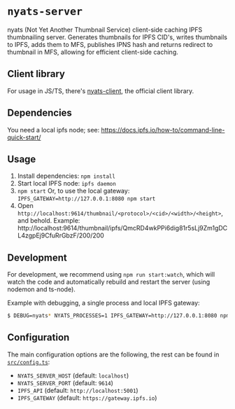 # `nyats-server`

nyats (Not Yet Another Thumbnail Service) client-side caching IPFS thumbnailing server. Generates thumbnails for IPFS CID's, writes thumbnails to IPFS, adds them to MFS, publishes IPNS hash and returns redirect to thumbnail in MFS, allowing for efficient client-side caching.

## Client library

For usage in JS/TS, there's [nyats-client](https://www.npmjs.com/package/nyats-client), the official client library.

## Dependencies

You need a local ipfs node; see: https://docs.ipfs.io/how-to/command-line-quick-start/

## Usage

1. Install dependencies: `npm install`
2. Start local IPFS node: `ipfs daemon`
3. `npm start`
   Or, to use the local gateway: `IPFS_GATEWAY=http://127.0.0.1:8080 npm start`
4. Open `http://localhost:9614/thumbnail/<protocol>/<cid>/<width>/<height>`, and behold.
   Example: http://localhost:9614/thumbnail/ipfs/QmcRD4wkPPi6dig81r5sLj9Zm1gDCL4zgpEj9CfuRrGbzF/200/200

## Development

For development, we recommend using `npm run start:watch`, which will watch the code and automatically rebuild and restart the server (using nodemon and ts-node).

Example with debugging, a single process and local IPFS gateway:

```sh
$ DEBUG=nyats* NYATS_PROCESSES=1 IPFS_GATEWAY=http://127.0.0.1:8080 npm run start:watch
```

## Configuration

The main configuration options are the following, the rest can be found in [`src/config.ts`](src/config.ts):

- `NYATS_SERVER_HOST` (default: `localhost`)
- `NYATS_SERVER_PORT` (default: `9614`)
- `IPFS_API` (default: `http://localhost:5001`)
- `IPFS_GATEWAY` (default: `https://gateway.ipfs.io`)
